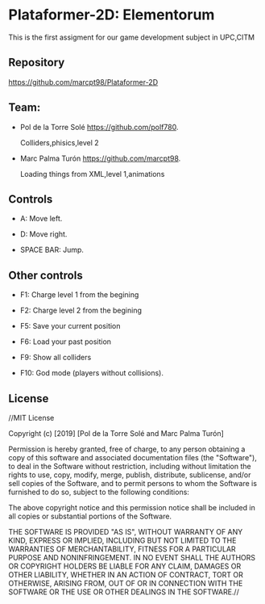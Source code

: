 # Plataformer-2D: Elementorum 
This is the first assigment for our game development subject in UPC,CITM

## Repository
https://github.com/marcpt98/Plataformer-2D

## Team:
- Pol de la Torre Solé https://github.com/polf780.

  Colliders,phisics,level 2

- Marc Palma Turón https://github.com/marcpt98.

  Loading things from XML,level 1,animations

## Controls 

- A: Move left.

- D: Move right.

- SPACE BAR: Jump.

## Other controls
- F1: Charge level 1 from the begining

- F2: Charge level 2 from the begining

- F5: Save your current position

- F6: Load your past position

- F9: Show all colliders

- F10: God mode (players without collisions).
  
## License
//MIT License

Copyright (c) [2019] [Pol de la Torre Solé and Marc Palma Turón]

Permission is hereby granted, free of charge, to any person obtaining a copy of this software and associated documentation files (the "Software"), to deal in the Software without restriction, including without limitation the rights to use, copy, modify, merge, publish, distribute, sublicense, and/or sell copies of the Software, and to permit persons to whom the Software is furnished to do so, subject to the following conditions:

The above copyright notice and this permission notice shall be included in all copies or substantial portions of the Software.

THE SOFTWARE IS PROVIDED "AS IS", WITHOUT WARRANTY OF ANY KIND, EXPRESS OR IMPLIED, INCLUDING BUT NOT LIMITED TO THE WARRANTIES OF MERCHANTABILITY, FITNESS FOR A PARTICULAR PURPOSE AND NONINFRINGEMENT. IN NO EVENT SHALL THE AUTHORS OR COPYRIGHT HOLDERS BE LIABLE FOR ANY CLAIM, DAMAGES OR OTHER LIABILITY, WHETHER IN AN ACTION OF CONTRACT, TORT OR OTHERWISE, ARISING FROM, OUT OF OR IN CONNECTION WITH THE SOFTWARE OR THE USE OR OTHER DEALINGS IN THE SOFTWARE.//
